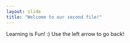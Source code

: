 ```yaml
---
layout: slide
title: "Welcome to our second file!"
---
```

Learning is Fun! :)
Use the left arrow to go back!

